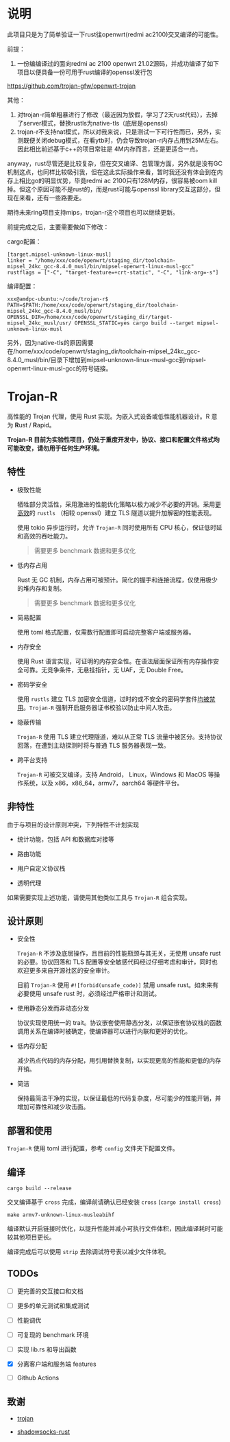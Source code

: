 # 说明

此项目只是为了简单验证一下rust往openwrt(redmi ac2100)交叉编译的可能性。

前提：
1. 一份编编译过的面向redmi ac 2100 openwrt 21.02源码，并成功编译了如下项目以便具备一份可用于rust编译的openssl发行包

https://github.com/trojan-gfw/openwrt-trojan

其他：
1. 对trojan-r简单粗暴进行了修改（最近因为放假，学习了2天rust代码），去掉了server模式，替换rustls为native-tls（底层是openssl）
2. trojan-r不支持nat模式，所以对我来说，只是测试一下可行性而已，另外，实测既便关闭debug模式，在看ytb时，仍会导致trojan-r内存占用到25M左右。因此相比前述基于c++的项目常驻是
   4M内存而言，还是更适合一点。

anyway，rust尽管还是比较复杂，但在交叉编译、包管理方面，另外就是没有GC机制这点，也同样比较吸引我，但在这此实际操作来看，暂时我还没有体会到在内存上相比go的明显优势，毕竟redmi
ac 2100只有128M内存，很容易被oom kill掉。但这个原因可能不是rust的，而是rust可能与openssl library交互这部分，但现在来看，还有一些路要走。

期待未来ring项目支持mips，trojan-r这个项目也可以继续更新。

前提完成之后，主要需要做如下修改：

cargo配置：
```
[target.mipsel-unknown-linux-musl]
linker = "/home/xxx/code/openwrt/staging_dir/toolchain-mipsel_24kc_gcc-8.4.0_musl/bin/mipsel-openwrt-linux-musl-gcc"
rustflags = ["-C", "target-feature=+crt-static", "-C", "link-arg=-s"]
```

编译配置：
```
xxx@amdpc-ubuntu:~/code/trojan-r$ PATH=$PATH:/home/xxx/code/openwrt/staging_dir/toolchain-mipsel_24kc_gcc-8.4.0_musl/bin/  OPENSSL_DIR=/home/xxx/code/openwrt/staging_dir/target-mipsel_24kc_musl/usr/ OPENSSL_STATIC=yes cargo build --target mipsel-unknown-linux-musl  
```

另外，因为native-tls的原因需要在/home/xxx/code/openwrt/staging_dir/toolchain-mipsel_24kc_gcc-8.4.0_musl/bin/目录下增加到mipsel-unknown-linux-musl-gcc到mipsel-openwrt-linux-musl-gcc的符号链接。


# Trojan-R

高性能的 Trojan 代理，使用 Rust 实现。为嵌入式设备或低性能机器设计。R 意为 **R**ust / **R**apid。

**Trojan-R 目前为实验性项目，仍处于重度开发中，协议、接口和配置文件格式均可能改变，请勿用于任何生产环境。**

## 特性

- 极致性能

    牺牲部分灵活性，采用激进的性能优化策略以极力减少不必要的开销。采用[更高效](https://jbp.io/2019/07/01/rustls-vs-openssl-performance.html)的 `rustls` （相较 openssl）建立 TLS 隧道以提升加解密的性能表现。

    使用 tokio 异步运行时，允许 `Trojan-R` 同时使用所有 CPU 核心，保证低时延和高效的吞吐能力。

    > 需要更多 benchmark 数据和更多优化

- 低内存占用

    Rust 无 GC 机制，内存占用可被预计。简化的握手和连接流程，仅使用极少的堆内存和复制。

    > 需要更多 benchmark 数据和更多优化

- 简易配置

    使用 toml 格式配置，仅需数行配置即可启动完整客户端或服务器。

- 内存安全

    使用 Rust 语言实现，可证明的内存安全性。在语法层面保证所有内存操作安全可靠。无竞争条件，无悬挂指针，无 UAF，无 Double Free。

- 密码学安全

    使用 `rustls` 建立 TLS 加密安全信道，过时的或不安全的密码学套件[均被禁用](https://docs.rs/rustls/0.18.1/rustls/#non-features)。`Trojan-R` 强制开启服务器证书校验以防止中间人攻击。

- 隐蔽传输

    `Trojan-R` 使用 TLS 建立代理隧道，难以从正常 TLS 流量中被区分。支持协议回落，在遭到主动探测时将与普通 TLS 服务器表现一致。

- 跨平台支持

    `Trojan-R` 可被交叉编译，支持 Android， Linux，Windows 和 MacOS 等操作系统，以及 x86，x86_64，armv7，aarch64 等硬件平台。

## 非特性

由于与项目的设计原则冲突，下列特性不计划实现

- 统计功能，包括 API 和数据库对接等

- 路由功能

- 用户自定义协议栈

- 透明代理

如果需要实现上述功能，请使用其他类似工具与 `Trojan-R` 组合实现。

## 设计原则

- 安全性

    `Trojan-R` 不涉及底层操作，且目前的性能瓶颈与其无关，无使用 unsafe rust 的必要。协议回落和 TLS 配置等安全敏感代码经过仔细考虑和审计，同时也欢迎更多来自开源社区的安全审计。

    目前 `Trojan-R` 使用 `#![forbid(unsafe_code)]` 禁用 unsafe rust。如未来有必要使用 unsafe rust 时，必须经过严格审计和测试。

- 使用静态分发而非动态分发

    协议实现使用统一的 trait。协议嵌套使用静态分发，以保证嵌套协议栈的函数调用关系在编译时被确定，使编译器可以进行内联和更好的优化。

- 低内存分配

    减少热点代码的内存分配，用引用替换复制，以实现更高的性能和更低的内存开销。

- 简洁

    保持最简洁干净的实现，以保证最低的代码复杂度，尽可能少的性能开销，并增加可靠性和减少攻击面。

## 部署和使用

`Trojan-R` 使用 toml 进行配置，参考 `config` 文件夹下配置文件。

## 编译

```shell
cargo build --release
```

交叉编译基于 `cross` 完成，编译前请确认已经安装 `cross` (`cargo install cross`)

```shell
make armv7-unknown-linux-musleabihf
```

编译默认开启链接时优化，以提升性能并减小可执行文件体积，因此编译耗时可能较其他项目更长。

编译完成后可以使用 `strip` 去除调试符号表以减少文件体积。

## TODOs

- [ ] 更完善的交互接口和文档

- [ ] 更多的单元测试和集成测试

- [ ] 性能调优

- [ ] 可复现的 benchmark 环境

- [ ] 实现 lib.rs 和导出函数

- [x] 分离客户端和服务端 features

- [ ] Github Actions

## 致谢

- [trojan](https://github.com/trojan-gfw/trojan)

- [shadowsocks-rust](https://github.com/shadowsocks/shadowsocks-rust)
